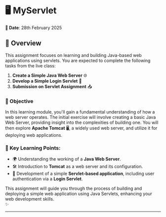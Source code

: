 # 🖥️ MyServlet<br>

**📅 Date**: 28th February 2025<br>

## 🚀 Overview<br>

This assignment focuses on learning and building Java-based web applications using servlets. You are expected to complete the following tasks from the live class:<br>

1. **Create a Simple Java Web Server** 🌐  <br>
2. **Develop a Simple Login Servlet** 🔐  <br>
3. **Submission on Servlet Assignment** 📤<br>

### 🎯 Objective<br>

In this learning module, you'll gain a fundamental understanding of how a web server operates. The initial exercise will involve creating a basic Java Web Server, providing insight into the complexities of building one. You will then explore **Apache Tomcat** 🖥️, a widely used web server, and utilize it for deploying web applications.<br>

### 🔑 Key Learning Points:<br>
- 🌍 Understanding the working of a **Java Web Server**.<br>
- 🛠️ Introduction to **Tomcat** as a web server and its configuration.<br>
- 📝 Development of a simple **Servlet-based application**, including user authentication via a **Login Servlet**.<br>

This assignment will guide you through the process of building and deploying a simple web application using Java Servlets, enhancing your web development skills. <br>✨


---





